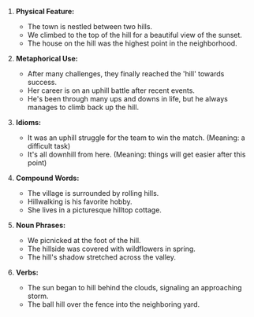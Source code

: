 1. **Physical Feature:**
   - The town is nestled between two hills.
   - We climbed to the top of the hill for a beautiful view of the sunset.
   - The house on the hill was the highest point in the neighborhood.

2. **Metaphorical Use:**
   - After many challenges, they finally reached the 'hill' towards success.
   - Her career is on an uphill battle after recent events.
   - He's been through many ups and downs in life, but he always manages to climb back up the hill.

3. **Idioms:**
   - It was an uphill struggle for the team to win the match. (Meaning: a difficult task)
   - It's all downhill from here. (Meaning: things will get easier after this point)

4. **Compound Words:**
   - The village is surrounded by rolling hills.
   - Hillwalking is his favorite hobby.
   - She lives in a picturesque hilltop cottage.

5. **Noun Phrases:**
   - We picnicked at the foot of the hill.
   - The hillside was covered with wildflowers in spring.
   - The hill's shadow stretched across the valley.

6. **Verbs:**
   - The sun began to hill behind the clouds, signaling an approaching storm.
   - The ball hill over the fence into the neighboring yard.